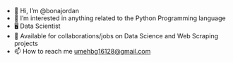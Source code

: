 - 👋 Hi, I’m @bonajordan
- 👀 I’m interested in anything related to the Python Programming language
- 🖥 Data Scientist
- 🤝 Available for collaborations/jobs on Data Science and Web Scraping projects
- 📫 How to reach me umehbg16128@gmail.com

<!---
bonajordan/bonajordan is a ✨ special ✨ repository because its `README.md` (this file) appears on your GitHub profile.
You can click the Preview link to take a look at your changes.
--->
